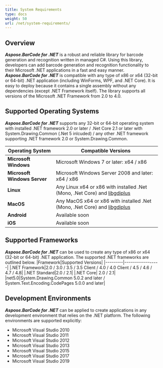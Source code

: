 ```yaml
---
title: System Requirements
type: docs
weight: 50
url: /net/system-requirements/
---
```


## **Overview**
***Aspose.BarCode for .NET*** is a robust and reliable library for barcode generation and recognition written in managed C#. Using this library, developers can add barcode generation and recognition functionality to their Microsoft .NET applications in a fast and easy manner. ***Aspose.BarCode for .NET*** is compatible with any type of x86 or x64 (32-bit or 64-bit) .NET application (including WinForms, WPF, and .NET Core). It is easy to deploy because it contains a single assembly without any dependencies (except .NET Framework itself). The library supports all versions of the Microsoft .NET Framework from 2.0 to 4.0.
## **Supported Operating Systems**
***Aspose.BarCode for .NET*** supports any 32-bit or 64-bit operating system with installed .NET framework 2.0 or later / .Net Core 2.1 or later with System.Drawing.Common (.Net 5 inlcuded) / any other .NET framework supporting .NET framework 2.0 or System.Drawing.Common.

|Operating System|Compatible Versions|
|--------------|---------------------|
|**Microsoft Windows**|Microsoft Windows 7 or later: x64 / x86|
|**Microsoft Windows Server**|Microsoft Windows Server 2008 and later: x64 / x86|
|**Linux**|Any Linux x64 or x86 with installed .Net (Mono, .Net Core) and [libgdiplus](https://docs.telerik.com/reporting/knowledge-base/how-to-build-and-install-libgdiplus-linux)|
|**MacOS**|Any MacOS x64 or x86 with installed .Net (Mono, .Net Core) and [libgdiplus](https://formulae.brew.sh/formula/mono-libgdiplus)|
|**Android**|Available soon|
|**iOS**|Available soon|
## **Supported Frameworks**
***Aspose.BarCode for .NET*** can be used to create any type of x86 or x64 (32-bit or 64-bit) .NET application. The supported .NET frameworks are outlined below.
|Framework|Supported Versions|
|---------|------------------|
|.NET Framework|2.0 / 3.0 / 3.5 / 3.5 Client / 4.0 / 4.0 Client / 4.5 / 4.6 / 4.7 / 4.8|
|.NET Standard|2.0 / 2.1|
|.NET Core| 2.0 / 2.1|
|net5.0|System.Drawing.Common 5.0.2 and later / System.Text.Encoding.CodePages 5.0.0 and later|

## **Development Environments**
***Aspose.BarCode for .NET*** can be applied to create applications in any development environment that relies on the .NET platform. The following environments are supported explicitly:

- Microsoft Visual Studio 2010
- Microsoft Visual Studio 2011
- Microsoft Visual Studio 2012
- Microsoft Visual Studio 2013
- Microsoft Visual Studio 2015
- Microsoft Visual Studio 2017
- Microsoft Visual Studio 2019
